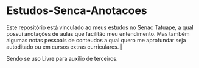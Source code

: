 # Estudos-Senca-Anotacoes
Este repositório está vinculado ao meus estudos no Senac Tatuape, a qual possui anotações de aulas que facilitão meu entendimento. Mas também algumas notas pessoais de conteudos a qual quero me aprofundar seja autoditado ou em cursos extras curriculares.  |

Sendo se uso Livre para auxilio de terceiros. 
